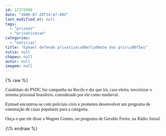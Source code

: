 ```yaml
---
id: 12372096
date: "2006-07-28T14:47:00Z"
last_modified_at: null
tags:
  - "prisoes"
  - "privatizacao"
categories:
  - "noticias"
title: "Eymael defende privatiza\u00e7\u00e3o das pris\u00f5es"
sutia: null
chapeu: null
autor: null
imagem: null
---
```

{\% raw %}
<p><P><FONT face=Verdana>Candidato do PSDC faz campanha no Recife e diz que irá, caso eleito, terceirizar o sistema prisional brasileiro, considerado por ele como medieval.</FONT></P></p>
<p><P><FONT face=Verdana>Eymael encontrou-se com policiais civis e prometeu desenvolver um programa de construção de casas populares para a categoria.</FONT></P></p>
<p><P><FONT face=Verdana>Ouça o que ele disse a Wagner Gomes, no programa de Geraldo Freire, na Rádio Jornal.</FONT></P> </p>
{\% endraw %}